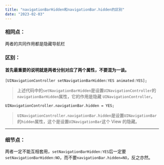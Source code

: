 ```yaml
---
title: "navigationBarHidden和navigationBar.hidden的区别"
date: "2023-02-03"
---
```


### 相同点：

两者的共同作用都是隐藏导航栏

### 区别：

#### 首先最重要的说明就是两者分别对应了两个属性，不要混为一谈。

```
[UINavigationController setNavigationBarHidden:YES animated:YES];
```

> 上述代码中的`setNavigationBarHidden`是设置`UINavigationController`的`navigationBarHidden`属性，它的作用是隐藏 `UINavigationController`。

```
UINavigationController.navigationBar.hidden = YES;
```

> `UINavigationController.navigationBar.hidden`是设置`UINavigationBar`的`hidden`属性，这个是设置`UINavigationBar`这个 View 的隐藏。

---

### 细节点：

两者一定不能互相套用，`setNavigationBarHidden:YES`后一定要`setNavigationBarHidden:NO`，而不要`navigationBar.hidden=NO`，反之亦然。
